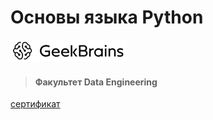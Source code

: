 # Основы языка Python

![](logo.png)
> #### Факультет Data Engineering

[сертификат](https://gb.ru/go/2PfuSu)
